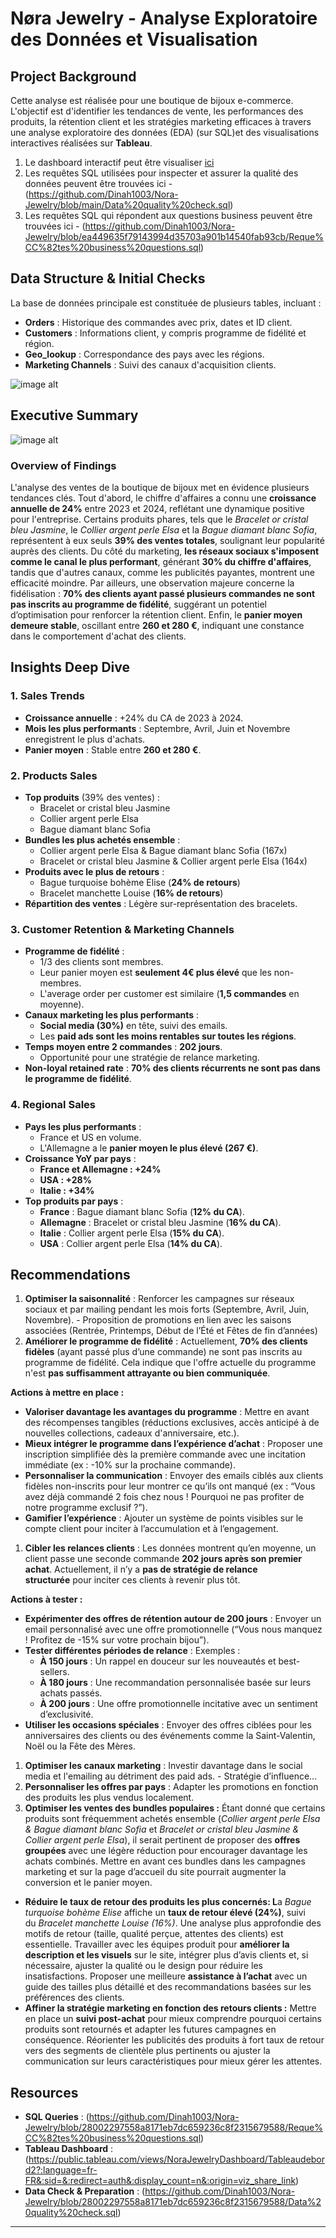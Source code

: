 # Nøra Jewelry - Analyse Exploratoire des Données et Visualisation

## **Project Background**

Cette analyse est réalisée pour une boutique de bijoux e-commerce. L'objectif est d'identifier les tendances de vente, les performances des produits, la rétention client et les stratégies marketing efficaces à travers une analyse exploratoire des données (EDA) (sur SQL)et des visualisations interactives réalisées sur **Tableau**.

1. Le dashboard interactif peut être visualiser [ici](https://public.tableau.com/views/NoraJewelryDashboard/Tableaudebord2?:language=fr-FR&:sid=&:redirect=auth&:display_count=n&:origin=viz_share_link)
2. Les requêtes SQL utilisées pour inspecter et assurer la qualité des données peuvent être trouvées ici - (https://github.com/Dinah1003/Nora-Jewelry/blob/main/Data%20quality%20check.sql)
3. Les requêtes SQL qui répondent aux questions business peuvent être trouvées ici - (https://github.com/Dinah1003/Nora-Jewelry/blob/ea449635f79143994d35703a901b14540fab93cb/Reque%CC%82tes%20business%20questions.sql)

## **Data Structure & Initial Checks**

La base de données principale est constituée de plusieurs tables, incluant :

- **Orders** : Historique des commandes avec prix, dates et ID client.
- **Customers** : Informations client, y compris programme de fidélité et région.
- **Geo_lookup** : Correspondance des pays avec les régions.
- **Marketing Channels** : Suivi des canaux d'acquisition clients.

![image alt](https://github.com/Dinah1003/Nora-Jewelry/blob/564c15e263d54633c78bcdf24485d5d8897222b7/Data%20structure.jpg)

## **Executive Summary**

![image alt](https://github.com/Dinah1003/Nora-Jewelry/blob/7c9c125fab56f6a0c207e71bcf2fdd472d12f414/Dashboard.jpg)

### **Overview of Findings**

L'analyse des ventes de la boutique de bijoux met en évidence plusieurs tendances clés. Tout d'abord, le chiffre d'affaires a connu une **croissance annuelle de 24%** entre 2023 et 2024, reflétant une dynamique positive pour l'entreprise. Certains produits phares, tels que le *Bracelet or cristal bleu Jasmine*, le *Collier argent perle Elsa* et la *Bague diamant blanc Sofia*, représentent à eux seuls **39% des ventes totales**, soulignant leur popularité auprès des clients. Du côté du marketing, **les réseaux sociaux s'imposent comme le canal le plus performant**, générant **30% du chiffre d'affaires**, tandis que d'autres canaux, comme les publicités payantes, montrent une efficacité moindre. Par ailleurs, une observation majeure concerne la fidélisation : **70% des clients ayant passé plusieurs commandes ne sont pas inscrits au programme de fidélité**, suggérant un potentiel d’optimisation pour renforcer la rétention client. Enfin, le **panier moyen demeure stable**, oscillant entre **260 et 280 €**, indiquant une constance dans le comportement d'achat des clients.

## **Insights Deep Dive**

### **1. Sales Trends**

- **Croissance annuelle** : +24% du CA de 2023 à 2024.
- **Mois les plus performants** : Septembre, Avril, Juin et Novembre enregistrent le plus d'achats.
- **Panier moyen** : Stable entre **260 et 280 €**.

### **2. Products Sales**

- **Top produits** (39% des ventes) :
    - Bracelet or cristal bleu Jasmine
    - Collier argent perle Elsa
    - Bague diamant blanc Sofia
- **Bundles les plus achetés ensemble** :
    - Collier argent perle Elsa & Bague diamant blanc Sofia (167x)
    - Bracelet or cristal bleu Jasmine & Collier argent perle Elsa (164x)
- **Produits avec le plus de retours** :
    - Bague turquoise bohème Elise (**24% de retours**)
    - Bracelet manchette Louise (**16% de retours**)
- **Répartition des ventes** : Légère sur-représentation des bracelets.

### **3. Customer Retention & Marketing Channels**

- **Programme de fidélité** :
    - 1/3 des clients sont membres.
    - Leur panier moyen est **seulement 4€ plus élevé** que les non-membres.
    - L'average order per customer est similaire (**1,5 commandes** en moyenne).
- **Canaux marketing les plus performants** :
    - **Social media (30%)** en tête, suivi des emails.
    - Les **paid ads sont les moins rentables sur toutes les régions**.
- **Temps moyen entre 2 commandes** : **202 jours**.
    - Opportunité pour une stratégie de relance marketing.
- **Non-loyal retained rate** : **70% des clients récurrents ne sont pas dans le programme de fidélité**.

### **4. Regional Sales**

- **Pays les plus performants** :
    - France et US en volume.
    - L'Allemagne a le **panier moyen le plus élevé (267 €)**.
- **Croissance YoY par pays** :
    - **France et Allemagne : +24%**
    - **USA : +28%**
    - **Italie : +34%**
- **Top produits par pays** :
    - **France** : Bague diamant blanc Sofia (**12% du CA**).
    - **Allemagne** : Bracelet or cristal bleu Jasmine (**16% du CA**).
    - **Italie** : Collier argent perle Elsa (**15% du CA**).
    - **USA** : Collier argent perle Elsa (**14% du CA**).

## **Recommendations**

1. **Optimiser la saisonnalité** : Renforcer les campagnes sur réseaux sociaux et par mailing pendant les mois forts (Septembre, Avril, Juin, Novembre). - Proposition de promotions en lien avec les saisons associées (Rentrée, Printemps, Début de l’Été et Fêtes de fin d’années)
2. **Améliorer le programme de fidélité** : Actuellement, **70% des clients fidèles** (ayant passé plus d’une commande) ne sont pas inscrits au programme de fidélité. Cela indique que l'offre actuelle du programme n'est **pas suffisamment attrayante ou bien communiquée**.

**Actions à mettre en place :**

- **Valoriser davantage les avantages du programme** : Mettre en avant des récompenses tangibles (réductions exclusives, accès anticipé à de nouvelles collections, cadeaux d'anniversaire, etc.).
- **Mieux intégrer le programme dans l’expérience d’achat** : Proposer une inscription simplifiée dès la première commande avec une incitation immédiate (ex : -10% sur la prochaine commande).
- **Personnaliser la communication** : Envoyer des emails ciblés aux clients fidèles non-inscrits pour leur montrer ce qu’ils ont manqué (ex : “Vous avez déjà commandé 2 fois chez nous ! Pourquoi ne pas profiter de notre programme exclusif ?”).
- **Gamifier l’expérience** : Ajouter un système de points visibles sur le compte client pour inciter à l’accumulation et à l’engagement.
1. **Cibler les relances clients** : Les données montrent qu’en moyenne, un client passe une seconde commande **202 jours après son premier achat**. Actuellement, il n’y a **pas de stratégie de relance structurée** pour inciter ces clients à revenir plus tôt.

**Actions à tester :**

- **Expérimenter des offres de rétention autour de 200 jours** : Envoyer un email personnalisé avec une offre promotionnelle (“Vous nous manquez ! Profitez de -15% sur votre prochain bijou”).
- **Tester différentes périodes de relance** : Exemples :
    - **À 150 jours** : Un rappel en douceur sur les nouveautés et best-sellers.
    - **À 180 jours** : Une recommandation personnalisée basée sur leurs achats passés.
    - **À 200 jours** : Une offre promotionnelle incitative avec un sentiment d’exclusivité.
- **Utiliser les occasions spéciales** : Envoyer des offres ciblées pour les anniversaires des clients ou des événements comme la Saint-Valentin, Noël ou la Fête des Mères.
1. **Optimiser les canaux marketing** : Investir davantage dans le social media et l'emailing au détriment des paid ads. - Stratégie d’influence…
2. **Personnaliser les offres par pays** : Adapter les promotions en fonction des produits les plus vendus localement.
3. **Optimiser les ventes des bundles populaires :** Étant donné que certains produits sont fréquemment achetés ensemble (*Collier argent perle Elsa & Bague diamant blanc Sofia* et *Bracelet or cristal bleu Jasmine & Collier argent perle Elsa*), il serait pertinent de proposer des **offres groupées** avec une légère réduction pour encourager davantage les achats combinés. Mettre en avant ces bundles dans les campagnes marketing et sur la page d’accueil du site pourrait augmenter la conversion et le panier moyen.
- **Réduire le taux de retour des produits les plus concernés: L**a *Bague turquoise bohème Elise* affiche un **taux de retour élevé (24%)**, suivi du *Bracelet manchette Louise (16%)*. Une analyse plus approfondie des motifs de retour (taille, qualité perçue, attentes des clients) est essentielle. Travailler avec les équipes produit pour **améliorer la description et les visuels** sur le site, intégrer plus d’avis clients et, si nécessaire, ajuster la qualité ou le design pour réduire les insatisfactions. Proposer une meilleure **assistance à l’achat** avec un guide des tailles plus détaillé et des recommandations basées sur les préférences des clients.
- **Affiner la stratégie marketing en fonction des retours clients :** Mettre en place un **suivi post-achat** pour mieux comprendre pourquoi certains produits sont retournés et adapter les futures campagnes en conséquence. Réorienter les publicités des produits à fort taux de retour vers des segments de clientèle plus pertinents ou ajuster la communication sur leurs caractéristiques pour mieux gérer les attentes.

## **Resources**

- **SQL Queries** : (https://github.com/Dinah1003/Nora-Jewelry/blob/28002297558a8171eb7dc659236c8f2315679588/Reque%CC%82tes%20business%20questions.sql)
- **Tableau Dashboard** : (https://public.tableau.com/views/NoraJewelryDashboard/Tableaudebord2?:language=fr-FR&:sid=&:redirect=auth&:display_count=n&:origin=viz_share_link)
- **Data Check & Preparation** : (https://github.com/Dinah1003/Nora-Jewelry/blob/28002297558a8171eb7dc659236c8f2315679588/Data%20quality%20check.sql)

---
